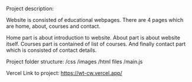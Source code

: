 Project description: 

Website is consisted of educational webpages. There are 4 pages which are home, about, courses and contact. 

Home part is about introduction to website. About part is about website itself. Courses part is contained of list of courses. And finally contact part which is consisted of contact details.


Project folder structure: 
/css 
/images
/html files 
/main.js 


Vercel Link to project: https://wt-cw.vercel.app/
